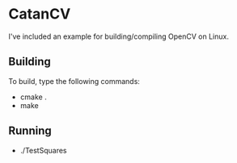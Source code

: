 # CatanCV
I've included an example for building/compiling OpenCV on Linux.
## Building
To build, type the following commands:
* cmake .
* make
## Running
* ./TestSquares
